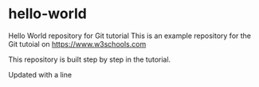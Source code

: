 # hello-world
Hello World repository for Git tutorial
This is an example repository for the Git tutoial on https://www.w3schools.com

This repository is built step by step in the tutorial.

Updated with a line
